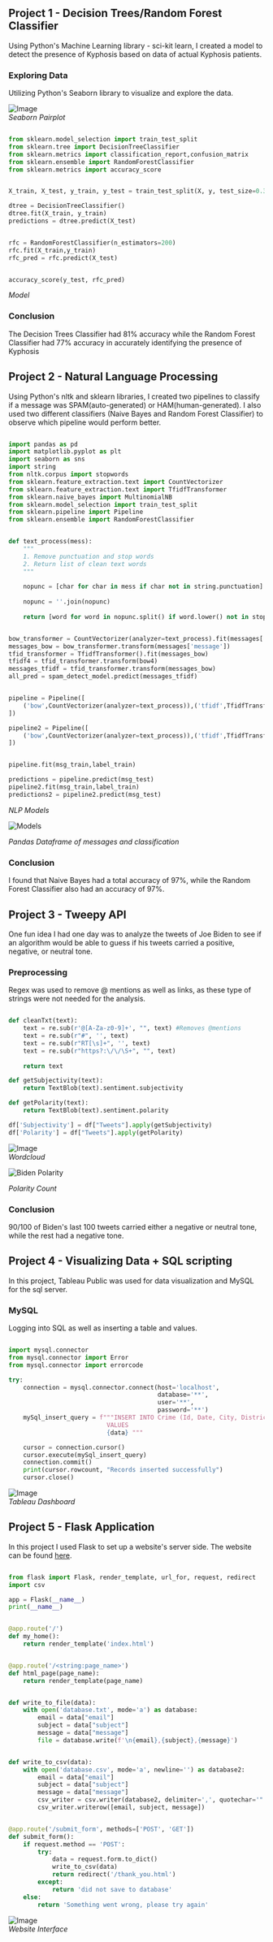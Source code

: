 ## Project 1 - Decision Trees/Random Forest Classifier



Using Python's Machine Learning library - sci-kit learn, I created a model to detect the presence of Kyphosis based on data of actual Kyphosis patients.

### Exploring Data
Utilizing Python's Seaborn library to visualize and explore the data.


![Image](https://raw.githubusercontent.com/rtlaceste/rtlaceste.github.io/main/kyphosis.JPG)       
*Seaborn Pairplot*


```python

from sklearn.model_selection import train_test_split
from sklearn.tree import DecisionTreeClassifier
from sklearn.metrics import classification_report,confusion_matrix
from sklearn.ensemble import RandomForestClassifier
from sklearn.metrics import accuracy_score


X_train, X_test, y_train, y_test = train_test_split(X, y, test_size=0.33)

dtree = DecisionTreeClassifier()
dtree.fit(X_train, y_train)
predictions = dtree.predict(X_test)


rfc = RandomForestClassifier(n_estimators=200)
rfc.fit(X_train,y_train)
rfc_pred = rfc.predict(X_test)


accuracy_score(y_test, rfc_pred)


```
*Model*





### Conclusion

The Decision Trees Classifier had 81% accuracy while the Random Forest Classifier had 77% accuracy in accurately identifying the presence of Kyphosis

## Project 2 - Natural Language Processing

Using Python's nltk and sklearn libraries, I created two pipelines to classify if a message was SPAM(auto-generated) or HAM(human-generated). I also used two different classifiers (Naive Bayes and Random Forest Classifier) to observe which pipeline would perform better.


```python

import pandas as pd
import matplotlib.pyplot as plt
import seaborn as sns
import string
from nltk.corpus import stopwords
from sklearn.feature_extraction.text import CountVectorizer
from sklearn.feature_extraction.text import TfidfTransformer
from sklearn.naive_bayes import MultinomialNB
from sklearn.model_selection import train_test_split
from sklearn.pipeline import Pipeline
from sklearn.ensemble import RandomForestClassifier


def text_process(mess):
    """
    1. Remove punctuation and stop words
    2. Return list of clean text words
    """
    
    nopunc = [char for char in mess if char not in string.punctuation]
    
    nopunc = ''.join(nopunc)
    
    return [word for word in nopunc.split() if word.lower() not in stopwords.words('english')]


bow_transformer = CountVectorizer(analyzer=text_process).fit(messages['message'])
messages_bow = bow_transformer.transform(messages['message'])
tfid_transformer = TfidfTransformer().fit(messages_bow)
tfidf4 = tfid_transformer.transform(bow4)
messages_tfidf = tfid_transformer.transform(messages_bow)
all_pred = spam_detect_model.predict(messages_tfidf)


pipeline = Pipeline([
    ('bow',CountVectorizer(analyzer=text_process)),('tfidf',TfidfTransformer()),('classifier', MultinomialNB())
])

pipeline2 = Pipeline([
    ('bow',CountVectorizer(analyzer=text_process)),('tfidf',TfidfTransformer()),('classifier', RandomForestClassifier())
])


pipeline.fit(msg_train,label_train)

predictions = pipeline.predict(msg_test)
pipeline2.fit(msg_train,label_train)
predictions2 = pipeline2.predict(msg_test)

```
*NLP Models*


![Models](https://raw.githubusercontent.com/rtlaceste/rtlaceste.github.io/main/NLP2.JPG)

*Pandas Dataframe of messages and classification*

### Conclusion
I found that Naive Bayes had a total accuracy of 97%, while the Random Forest Classifier also had an accuracy of 97%.





## Project 3 - Tweepy API


One fun idea I had one day was to analyze the tweets of Joe Biden to see if an algorithm would be able to guess if his tweets carried a positive, negative, or neutral tone.

### Preprocessing

Regex was used to remove @ mentions as well as links, as these type of strings were not needed for the analysis.

```python

def cleanTxt(text):
    text = re.sub(r'@[A-Za-z0-9]+', "", text) #Removes @mentions
    text = re.sub(r"#", '', text)
    text = re.sub(r"RT[\s]+", '', text)
    text = re.sub(r"https?:\/\/\S+", "", text)
    
    return text

def getSubjectivity(text):
    return TextBlob(text).sentiment.subjectivity

def getPolarity(text):
    return TextBlob(text).sentiment.polarity

df['Subjectivity'] = df["Tweets"].apply(getSubjectivity)
df['Polarity'] = df["Tweets"].apply(getPolarity)

```


![Image](https://raw.githubusercontent.com/rtlaceste/rtlaceste.github.io/gh-pages/WordCloud.JPG)       
*Wordcloud*





![Biden Polarity](https://raw.githubusercontent.com/rtlaceste/rtlaceste.github.io/gh-pages/Biden%20Bar.JPG) 

*Polarity Count*




### Conclusion

90/100 of Biden's last 100 tweets carried either a negative or neutral tone, while the rest had a negative tone. 


## Project 4 - Visualizing Data + SQL scripting

In this project, Tableau Public was used for data visualization and MySQL for the sql server.

### MySQL

Logging into SQL as well as inserting a table and values.


```python

import mysql.connector
from mysql.connector import Error
from mysql.connector import errorcode

try:
    connection = mysql.connector.connect(host='localhost',
                                         database='**',
                                         user='**',
                                         password='**')
    mySql_insert_query = f"""INSERT INTO Crime (Id, Date, City, District) 
                           VALUES 
                           {data} """

    cursor = connection.cursor()
    cursor.execute(mySql_insert_query)
    connection.commit()
    print(cursor.rowcount, "Records inserted successfully")
    cursor.close()

```


![Image](https://raw.githubusercontent.com/rtlaceste/rtlaceste.github.io/gh-pages/Tableau.JPG)       
*Tableau Dashboard*

## Project 5 - Flask Application

In this project I used Flask to set up a website's server side. The website can be found [here](https://rtlaceste.pythonanywhere.com/).


```python

from flask import Flask, render_template, url_for, request, redirect
import csv

app = Flask(__name__)
print(__name__)


@app.route('/')
def my_home():
    return render_template('index.html')


@app.route('/<string:page_name>')
def html_page(page_name):
    return render_template(page_name)


def write_to_file(data):
    with open('database.txt', mode='a') as database:
        email = data["email"]
        subject = data["subject"]
        message = data["message"]
        file = database.write(f'\n{email},{subject},{message}')


def write_to_csv(data):
    with open('database.csv', mode='a', newline='') as database2:
        email = data["email"]
        subject = data["subject"]
        message = data["message"]
        csv_writer = csv.writer(database2, delimiter=',', quotechar='"', quoting=csv.QUOTE_MINIMAL)
        csv_writer.writerow([email, subject, message])


@app.route('/submit_form', methods=['POST', 'GET'])
def submit_form():
    if request.method == 'POST':
        try:
            data = request.form.to_dict()
            write_to_csv(data)
            return redirect('/thank_you.html')
        except:
            return 'did not save to database'
    else:
        return 'Something went wrong, please try again'
```

![Image](https://raw.githubusercontent.com/rtlaceste/rtlaceste.github.io/main/flask.JPG)       
*Website Interface*















